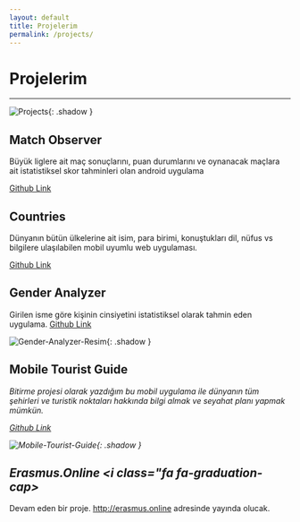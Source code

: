 ```yaml
---
layout: default
title: Projelerim
permalink: /projects/
---
```


# Projelerim
-----

![Projects]({{site.baseurl}}/assets/images/projects.jpg){: .shadow }

## Match Observer <i class="far fa-futbol"></i>

Büyük liglere ait maç sonuçlarını, puan durumlarını ve oynanacak maçlara ait istatistiksel skor tahminleri olan android uygulama

<i class="fa fa-link"></i> <i class="fa fa-github"></i> [Github Link](https://github.com/erkanceylan/match-observer)

## Countries <i class="fa fa-globe"></i>

Dünyanın bütün ülkelerine ait isim, para birimi, konuştukları dil, nüfus vs bilgilere ulaşılabilen mobil uyumlu web uygulaması.

<i class="fa fa-link"></i> <i class="fa fa-github"></i> [Github Link](https://github.com/erkanceylan/countries)

## Gender Analyzer <i class="fa fa-male"></i>  <i class="fa fa-female"></i>

Girilen isme göre kişinin cinsiyetini istatistiksel olarak tahmin eden uygulama.
<i class="fa fa-link"></i> <i class="fa fa-github"></i> [Github Link](https://github.com/erkanceylan/gender-analyzer)

![Gender-Analyzer-Resim](https://user-images.githubusercontent.com/9788440/34367368-2bd7e5ca-eaaa-11e7-8eeb-d2ff2a77b5ce.png){: .shadow }

## Mobile Tourist Guide <i class="fa fa-plane"></i> <i class="fa fa-suitcase">

Bitirme projesi olarak yazdığım bu mobil uygulama ile dünyanın tüm şehirleri ve turistik noktaları hakkında bilgi almak ve seyahat planı yapmak mümkün.

<i class="fa fa-link"></i> <i class="fa fa-github"></i> [Github Link](https://github.com/erkanceylan/final-project)

![Mobile-Tourist-Guide](https://user-images.githubusercontent.com/9788440/39761053-b06a024e-52df-11e8-87dd-63be65684149.png){: .shadow }

## Erasmus.Online <i class="fa fa-graduation-cap></i>

Devam eden bir proje. http://erasmus.online adresinde yayında olucak.
